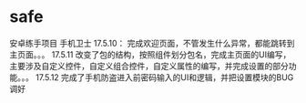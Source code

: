 # safe
安卓练手项目 手机卫士
17.5.10：
  完成欢迎页面，不管发生什么异常，都能跳转到主页面。。。
 17.5.11
 改变了包的结构，按照组件划分包名，完成主页面的UI编写，主要涉及自定义控件，自定义组合控件，自定义属性的编写，并完成设置的部分功能。。。
 17.5.12
 完成了手机防盗进入前密码输入的UI和逻辑，并把设置模块的BUG调好
